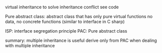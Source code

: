 virtual inheritance to solve inheritance conflict
 see code

Pure abstract class:
abstract class that has only pure virtual functions
no data, no concrete functions
(similar to interface in C sharp)


ISP: interface segregation principle
PAC: Pure abstract class

summary:
multiple inheritance is useful
derive only from PAC when dealing with multiple inheritance

